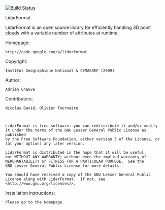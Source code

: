 [![Build Status](https://travis-ci.org/IGNF/lidarformat.svg?branch=master)](https://travis-ci.org/IGNF/lidarformat)

LidarFormat

LidarFormat is an open source library for efficiently handling 3D point 
clouds with a variable number of attributes at runtime. 


Homepage: 

	http://code.google.com/p/lidarformat
	
Copyright:
	
	Institut Geographique National & CEMAGREF (2009)

Author: 

	Adrien Chauve

	
Contributors:

	Nicolas David, Olivier Tournaire



    LidarFormat is free software: you can redistribute it and/or modify
    it under the terms of the GNU Lesser General Public License as published
    by the Free Software Foundation, either version 3 of the License, or
    (at your option) any later version.

    LidarFormat is distributed in the hope that it will be useful,
    but WITHOUT ANY WARRANTY; without even the implied warranty of
    MERCHANTABILITY or FITNESS FOR A PARTICULAR PURPOSE.  See the
    GNU Lesser General Public License for more details.

    You should have received a copy of the GNU Lesser General Public 
    License along with LidarFormat.  If not, see <http://www.gnu.org/licenses/>.
	
	

 
Installation instructions:

	Please go to the Homepage.

